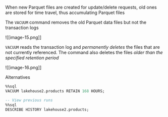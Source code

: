 When new Parquet files are created for update/delete requests, old ones are stored for time travel, thus accumulating Parquet files

The `VACUUM` command removes the old Parquet data files but not the transaction logs

![[image-15.png]]

`VACUUM` reads the transaction log and *permanently deletes* the files that are not currently referenced. The command also deletes the files *older than the specified retention period*

![[image-16.png]]

Alternatives

```sql
%%sql
VACUUM lakehouse2.products RETAIN 168 HOURS;

-- View previous runs
%%sql
DESCRIBE HISTORY lakehouse2.products;
```
